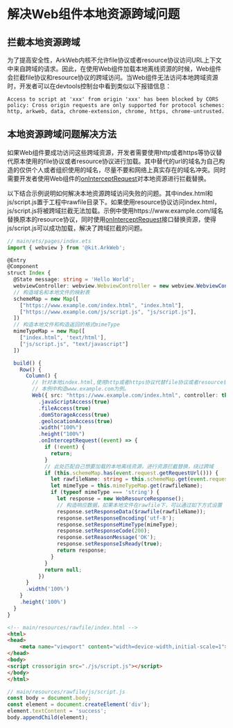 # 解决Web组件本地资源跨域问题

## 拦截本地资源跨域
为了提高安全性，ArkWeb内核不允许file协议或者resource协议访问URL上下文中来自跨域的请求。因此，在使用Web组件加载本地离线资源的时候，Web组件会拦截file协议和resource协议的跨域访问。当Web组件无法访问本地跨域资源时，开发者可以在devtools控制台中看到类似以下报错信息：

```
Access to script at 'xxx' from origin 'xxx' has been blocked by CORS policy: Cross origin requests are only supported for protocol schemes: http, arkweb, data, chrome-extension, chrome, https, chrome-untrusted.
```

## 本地资源跨域问题解决方法
如果Web组件要成功访问这些跨域资源，开发者需要使用http或者https等协议替代原本使用的file协议或者resource协议进行加载。其中替代的url的域名为自己构造的仅供个人或者组织使用的域名，尽量不要和网络上真实存在的域名冲突。同时需要开发者使用Web组件的[onInterceptRequest](../reference/apis-arkweb/ts-basic-components-web.md#oninterceptrequest9)对本地资源进行拦截替换。

以下结合示例说明如何解决本地资源跨域访问失败的问题。其中index.html和js/script.js置于工程中rawfile目录下。如果使用resource协议访问index.html，js/script.js将被跨域拦截无法加载。示例中使用https:\//www\.example.com/域名替换原本的resource协议，同时使用[onInterceptRequest](../reference/apis-arkweb/ts-basic-components-web.md#oninterceptrequest9)接口替换资源，使得js/script.js可以成功加载，解决了跨域拦截的问题。


```ts
// main/ets/pages/index.ets
import { webview } from '@kit.ArkWeb';

@Entry
@Component
struct Index {
  @State message: string = 'Hello World';
  webviewController: webview.WebviewController = new webview.WebviewController();
  // 构造域名和本地文件的映射表
  schemeMap = new Map([
    ["https://www.example.com/index.html", "index.html"],
    ["https://www.example.com/js/script.js", "js/script.js"],
  ])
  // 构造本地文件和构造返回的格式mimeType
  mimeTypeMap = new Map([
    ["index.html", 'text/html'],
    ["js/script.js", "text/javascript"]
  ])

  build() {
    Row() {
      Column() {
        // 针对本地index.html,使用http或者https协议代替file协议或者resource协议，并且构造一个属于自己的域名。
        // 本例中构造www.example.com为例。
        Web({ src: "https://www.example.com/index.html", controller: this.webviewController })
          .javaScriptAccess(true)
          .fileAccess(true)
          .domStorageAccess(true)
          .geolocationAccess(true)
          .width("100%")
          .height("100%")
          .onInterceptRequest((event) => {
            if (!event) {
              return;
            }
            // 此处匹配自己想要加载的本地离线资源，进行资源拦截替换，绕过跨域
            if (this.schemeMap.has(event.request.getRequestUrl())) {
              let rawfileName: string = this.schemeMap.get(event.request.getRequestUrl())!;
              let mimeType = this.mimeTypeMap.get(rawfileName);
              if (typeof mimeType === 'string') {
                let response = new WebResourceResponse();
                // 构造响应数据，如果本地文件在rawfile下，可以通过如下方式设置
                response.setResponseData($rawfile(rawfileName));
                response.setResponseEncoding('utf-8');
                response.setResponseMimeType(mimeType);
                response.setResponseCode(200);
                response.setReasonMessage('OK');
                response.setResponseIsReady(true);
                return response;
              }
            }
            return null;
          })
      }
      .width('100%')
    }
    .height('100%')
  }
}
```

```html
<!-- main/resources/rawfile/index.html -->
<html>
<head>
	<meta name="viewport" content="width=device-width,initial-scale=1">
</head>
<body>
<script crossorigin src="./js/script.js"></script>
</body>
</html>
```

```js
// main/resources/rawfile/js/script.js
const body = document.body;
const element = document.createElement('div');
element.textContent = 'success';
body.appendChild(element);
```